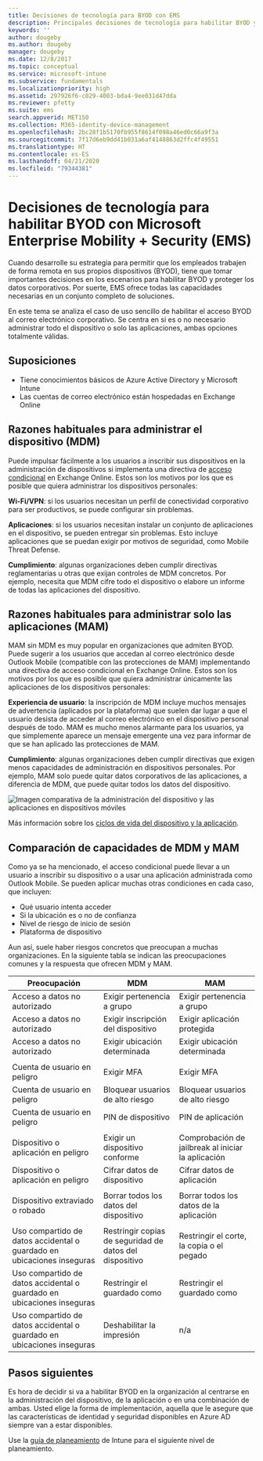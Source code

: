 ```yaml
---
title: Decisiones de tecnología para BYOD con EMS
description: Principales decisiones de tecnología para habilitar BYOD y proteger los datos corporativos con Microsoft Enterprise Mobility + Security.
keywords: ''
author: dougeby
ms.author: dougeby
manager: dougeby
ms.date: 12/8/2017
ms.topic: conceptual
ms.service: microsoft-intune
ms.subservice: fundamentals
ms.localizationpriority: high
ms.assetid: 297926f6-c029-4003-bda4-9ee031d47dda
ms.reviewer: pfetty
ms.suite: ems
search.appverid: MET150
ms.collection: M365-identity-device-management
ms.openlocfilehash: 2bc28f1b5170fb955f8614f098a46ed0c66a9f3a
ms.sourcegitcommit: 7f17d6eb9dd41b031a6af4148863d2ffc4f49551
ms.translationtype: HT
ms.contentlocale: es-ES
ms.lasthandoff: 04/21/2020
ms.locfileid: "79344381"
---
```

# <a name="technology-decisions-for-enabling-byod-with-microsoft-enterprise-mobility--security-ems"></a>Decisiones de tecnología para habilitar BYOD con Microsoft Enterprise Mobility + Security (EMS)

Cuando desarrolle su estrategia para permitir que los empleados trabajen de forma remota en sus propios dispositivos (BYOD), tiene que tomar importantes decisiones en los escenarios para habilitar BYOD y proteger los datos corporativos. Por suerte, EMS ofrece todas las capacidades necesarias en un conjunto completo de soluciones.  

En este tema se analiza el caso de uso sencillo de habilitar el acceso BYOD al correo electrónico corporativo. Se centra en si es o no necesario administrar todo el dispositivo o solo las aplicaciones, ambas opciones totalmente válidas.

## <a name="assumptions"></a>Suposiciones
* Tiene conocimientos básicos de Azure Active Directory y Microsoft Intune
* Las cuentas de correo electrónico están hospedadas en Exchange Online

## <a name="common-reasons-to-manage-the-device-mdm"></a>Razones habituales para administrar el dispositivo (MDM)
Puede impulsar fácilmente a los usuarios a inscribir sus dispositivos en la administración de dispositivos si implementa una directiva de [acceso condicional](https://docs.microsoft.com/azure/active-directory/active-directory-conditional-access-azure-portal) en Exchange Online. Estos son los motivos por los que es posible que quiera administrar los dispositivos personales:

**Wi-Fi/VPN**: si los usuarios necesitan un perfil de conectividad corporativo para ser productivos, se puede configurar sin problemas.

**Aplicaciones**: si los usuarios necesitan instalar un conjunto de aplicaciones en el dispositivo, se pueden entregar sin problemas. Esto incluye aplicaciones que se puedan exigir por motivos de seguridad, como Mobile Threat Defense.

**Cumplimiento**: algunas organizaciones deben cumplir directivas reglamentarias u otras que exijan controles de MDM concretos. Por ejemplo, necesita que MDM cifre todo el dispositivo o elabore un informe de todas las aplicaciones del dispositivo.

## <a name="common-reasons-to-only-manage-the-apps-mam"></a>Razones habituales para administrar solo las aplicaciones (MAM)
MAM sin MDM es muy popular en organizaciones que admiten BYOD. Puede sugerir a los usuarios que accedan al correo electrónico desde Outlook Mobile (compatible con las protecciones de MAM) implementando una directiva de acceso condicional en Exchange Online. Estos son los motivos por los que es posible que quiera administrar únicamente las aplicaciones de los dispositivos personales:

**Experiencia de usuario**: la inscripción de MDM incluye muchos mensajes de advertencia (aplicados por la plataforma) que suelen dar lugar a que el usuario desista de acceder al correo electrónico en el dispositivo personal después de todo. MAM es mucho menos alarmante para los usuarios, ya que simplemente aparece un mensaje emergente una vez para informar de que se han aplicado las protecciones de MAM.

**Cumplimiento**: algunas organizaciones deben cumplir directivas que exigen menos capacidades de administración en dispositivos personales. Por ejemplo, MAM solo puede quitar datos corporativos de las aplicaciones, a diferencia de MDM, que puede quitar todos los datos del dispositivo.

![Imagen comparativa de la administración del dispositivo y las aplicaciones en dispositivos móviles](./media/byod-technology-decisions/byod-app-device-mgmt.png)

Más información sobre los [ciclos de vida del dispositivo y la aplicación](device-lifecycle.md).

## <a name="mdm-vs-mam-capability-comparison"></a>Comparación de capacidades de MDM y MAM
Como ya se ha mencionado, el acceso condicional puede llevar a un usuario a inscribir su dispositivo o a usar una aplicación administrada como Outlook Mobile. Se pueden aplicar muchas otras condiciones en cada caso, que incluyen:

* Qué usuario intenta acceder
* Si la ubicación es o no de confianza
* Nivel de riesgo de inicio de sesión
* Plataforma de dispositivo

Aun así, suele haber riesgos concretos que preocupan a muchas organizaciones.  En la siguiente tabla se indican las preocupaciones comunes y la respuesta que ofrecen MDM y MAM.

| Preocupación   |   MDM  |   MAM  |
|------------|--------|--------|
|Acceso a datos no autorizado | Exigir pertenencia a grupo | Exigir pertenencia a grupo |
|Acceso a datos no autorizado | Exigir inscripción del dispositivo | Exigir aplicación protegida |
|Acceso a datos no autorizado | Exigir ubicación determinada | Exigir ubicación determinada |
| | | |
|Cuenta de usuario en peligro| Exigir MFA | Exigir MFA|
|Cuenta de usuario en peligro | Bloquear usuarios de alto riesgo | Bloquear usuarios de alto riesgo |
|Cuenta de usuario en peligro | PIN de dispositivo | PIN de aplicación |
| | | |
| Dispositivo o aplicación en peligro | Exigir un dispositivo conforme | Comprobación de jailbreak al iniciar la aplicación |
| Dispositivo o aplicación en peligro | Cifrar datos de dispositivo | Cifrar datos de aplicación |
| | | |
|Dispositivo extraviado o robado | Borrar todos los datos del dispositivo | Borrar todos los datos de la aplicación|
| | | |
| Uso compartido de datos accidental o guardado en ubicaciones inseguras | Restringir copias de seguridad de datos del dispositivo | Restringir el corte, la copia o el pegado|
| Uso compartido de datos accidental o guardado en ubicaciones inseguras | Restringir el guardado como | Restringir el guardado como |
|Uso compartido de datos accidental o guardado en ubicaciones inseguras | Deshabilitar la impresión | n/a|

## <a name="next-steps"></a>Pasos siguientes
Es hora de decidir si va a habilitar BYOD en la organización al centrarse en la administración del dispositivo, de la aplicación o en una combinación de ambas. Usted elige la forma de implementación, aquella que le asegure que las características de identidad y seguridad disponibles en Azure AD siempre van a estar disponibles.  

Use la [guía de planeamiento](planning-guide.md) de Intune para el siguiente nivel de planeamiento.
